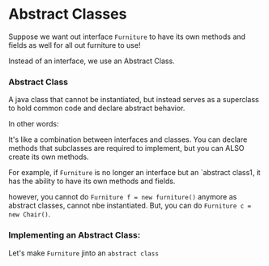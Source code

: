 #  Abstract Classes

Suppose we want out interface `Furniture` to have its own methods and fields as well for all out furniture to use!

Instead of an interface, we use an Abstract Class.

### Abstract Class

A java class that cannot be instantiated, but instead serves as a superclass to hold common code and declare abstract behavior.

In other words:

It's like a combination between interfaces and classes. You can declare methods that subclasses are required to implement, but you can ALSO create its own methods.

For example, if `Furniture` is no longer an interface but an `abstract class1, it has the ability to have its own methods and fields.

however, you cannot do `Furniture f = new furniture()` anymore as abstract classes, cannot nbe instantiated. But, you can do `Furniture c = new Chair()`.

### Implementing an Abstract Class:

Let's make `Furniture` jinto an `abstract class` 